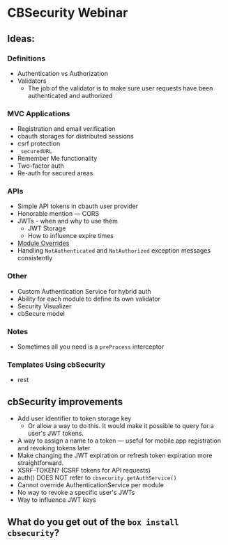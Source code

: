 # CBSecurity Webinar

## Ideas:

### Definitions
- Authentication vs Authorization
- Validators
    - The job of the validator is to make sure user requests have been authenticated and authorized

### MVC Applications
- Registration and email verification
- cbauth storages for distributed sessions
- csrf protection
- `_securedURL`
- Remember Me functionality
- Two-factor auth
- Re-auth for secured areas

### APIs
- Simple API tokens in cbauth user provider
- Honorable mention — CORS
- JWTs - when and why to use them
    - JWT Storage
    - How to influence expire times
- [Module Overrides](https://coldbox-security.ortusbooks.com/getting-started/first-chapter#module-settings)
- Handling `NotAuthenticated` and `NotAuthorized` exception messages consistently

### Other
- Custom Authentication Service for hybrid auth
- Ability for each module to define its own validator
- Security Visualizer
- cbSecure model

### Notes
- Sometimes all you need is a `preProcess` interceptor

### Templates Using cbSecurity
- rest


## cbSecurity improvements
- Add user identifier to token storage key
    - Or allow a way to do this.  It would make it possible to query for a user's JWT tokens.
- A way to assign a name to a token — useful for mobile app registration and revoking tokens later
- Make changing the JWT expiration or refresh token expiration more straightforward.
- XSRF-TOKEN? (CSRF tokens for API requests)
- auth() DOES NOT refer to `cbsecurity.getAuthService()`
- Cannot override AuthenticationService per module
- No way to revoke a specific user's JWTs
- Way to influence JWT keys


## What do you get out of the `box install cbsecurity`?
